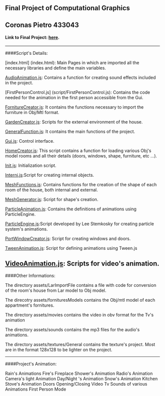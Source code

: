 Final Project of Computational Graphics
---------------------------------------

Coronas Pietro
433043
---------------------------------------

#### Link to Final Project: [here](http://PCoronas90.github.io/final_project/).
---------------------------------------

####Script's Details:

[index.html] (index.html): Main Pages in which are imported all the necessary libraries and define the main variables.

[AudioAnimation.js](script/AudioAnimation.js): Contains a function for creating sound effects included in the project.

[FirstPersonControl.js] (script/FirstPersonControl.js): Contains the code needed for the animation in the first person accessible from the Gui.

[FornitureCreator.js](scriptFornitureCreator.js/): It contains the functions necessary to import the furniture in Obj/Mtl format.

[GardenCreator.js](script/GardenCreator.js): Scripts for the external environment of the house.

[GeneralFunction.js](script/GeneralFunction.js): It contains the main functions of the project.

[Gui.js](script/Gui.js): Control interface.

[HomeCreator.js](script/HomeCreator.js): This script contains a function for loading various Obj's model rooms and all their details (doors, windows, shape, furniture, etc ...).

[Init.js](script/Init.js): Initialization script.

[Interni.js](script/Interni.js):Script for creating internal objects.

[MeshFunctions.js](script/MeshFunctions.js): Contains functions for the creation of the shape of each room of the house, both internal and external.

[MeshGenerator.js](script/MeshGenerator.js): Script for shape's creation.

[ParticleAnimation.js](script/ParticleAnimation.js): Contains the definitions of animations using ParticleEngine.

[ParticleEngine.js](script/ParticleEngine.js):Script developed by Lee Stemkosky for creating  particle system's animations. 

[PortWindowCreator.js](script/PortWindowCreator.js): Script for creating windows and doors.
 
[TweenAnimation.js](script/TweenAnimation.js): Script for defining animations using Tween.js

[VideoAnimation.js](script/VideoAnimation.js):  Scripts for video's animation.
----------------------------------------
####Other Informations:

The directory assets/LarImportFile contains a file with code for conversion of the room's house from Lar model to Obj model.

The direcotry assets/fornituresModels contains the Obj/mtl model of each appartment's fornitures.

The directory assets/movies contains the video in obv format for the Tv's animation

The directory assets/sounds contains the mp3 files for the audio's animations.

The directory assets/textures/General contains the texture's project. Most are in the format 128x128 to be lighter on the project.

---------------------------------------
####Project's Animation:

Rain's Animations
Fire's Fireplace
Shower's Animation
Radio's Animation
Camera's light Animation
Day/Night 's Animation
Snow's Animation
Kitchen Stove's Animation
Doors Opening/Closing
Video Tv
Sounds of various Animations
First Person Mode




